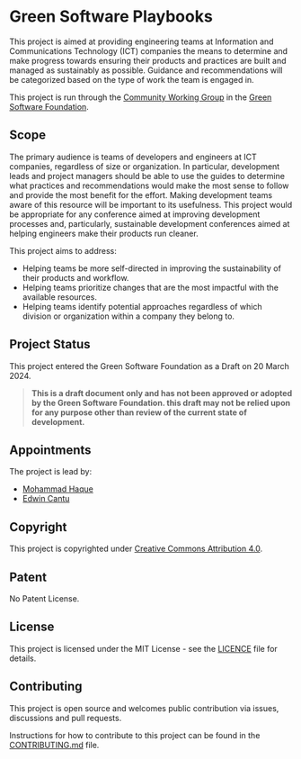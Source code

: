 # Green Software Playbooks

This project is aimed at providing engineering teams at Information and Communications Technology (ICT) companies the means to determine and make progress towards ensuring their products and practices are built and managed as sustainably as possible. Guidance and recommendations will be categorized based on the type of work the team is engaged in.

This project is run through the [Community Working Group](https://github.com/Green-Software-Foundation/community-wg) in the [Green Software Foundation](https://greensoftware.foundation).

## Scope
The primary audience is teams of developers and engineers at ICT companies, regardless of size or organization. In particular, development leads and project managers should be able to use the guides to determine what practices and recommendations would make the most sense to follow and provide the most benefit for the effort. Making development teams aware of this resource will be important to its usefulness. This project would be appropriate for any conference aimed at improving development processes and, particularly, sustainable development conferences aimed at helping engineers make their products run cleaner.

This project aims to address:

* Helping teams be more self-directed in improving the sustainability of their products and workflow.
* Helping teams prioritize changes that are the most impactful with the available resources.
* Helping teams identify potential approaches regardless of which division or organization within a company they belong to.

## Project Status

This project entered the Green Software Foundation as a Draft on 20 March 2024.

> **This is a draft document only and has not been approved or adopted by the Green Software Foundation. this draft may not be relied upon for any purpose other than review of the current state of development.**

## Appointments

The project is lead by:

* [Mohammad Haque](https://github.com/moin-oss)
* [Edwin Cantu](https://github.com/edwin-cantu03)

## Copyright
This project is copyrighted under [Creative Commons Attribution 4.0](https://creativecommons.org/licenses/by/4.0/).

## Patent
No Patent License.

## License
This project is licensed under the MIT License - see the [LICENCE](LICENCE) file for details.

## Contributing
This project is open source and welcomes public contribution via issues, discussions and pull requests.

Instructions for how to contribute to this project can be found in the [CONTRIBUTING.md](CONTRIBUTING.md) file.
